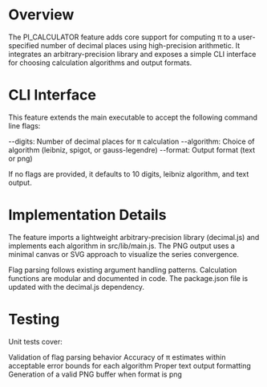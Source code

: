 # Overview
The PI_CALCULATOR feature adds core support for computing π to a user-specified number of decimal places using high-precision arithmetic. It integrates an arbitrary-precision library and exposes a simple CLI interface for choosing calculation algorithms and output formats.

# CLI Interface
This feature extends the main executable to accept the following command line flags:

--digits: Number of decimal places for π calculation
--algorithm: Choice of algorithm (leibniz, spigot, or gauss-legendre)
--format: Output format (text or png)

If no flags are provided, it defaults to 10 digits, leibniz algorithm, and text output.

# Implementation Details
The feature imports a lightweight arbitrary-precision library (decimal.js) and implements each algorithm in src/lib/main.js. The PNG output uses a minimal canvas or SVG approach to visualize the series convergence.

Flag parsing follows existing argument handling patterns. Calculation functions are modular and documented in code. The package.json file is updated with the decimal.js dependency.

# Testing
Unit tests cover:

Validation of flag parsing behavior
Accuracy of π estimates within acceptable error bounds for each algorithm
Proper text output formatting
Generation of a valid PNG buffer when format is png